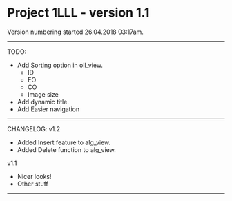 # Project 1LLL - version 1.1
Version numbering started 26.04.2018 03:17am.

---

TODO:

- Add Sorting option in oll_view.
  - ID
  - EO
  - CO
  - Image size
- Add dynamic title.
- Add Easier navigation

---

CHANGELOG:
v1.2

- Added Insert feature to alg_view.
- Added Delete function to alg_view.

v1.1

- Nicer looks!
- Other stuff


---
